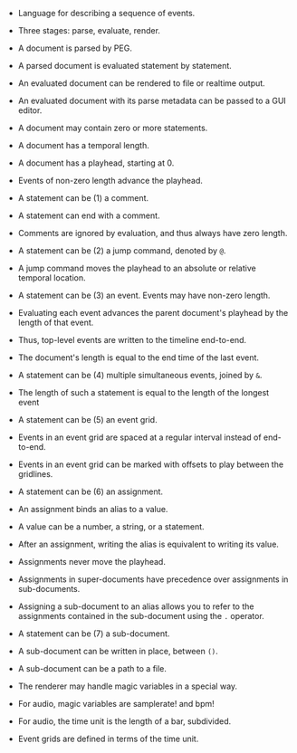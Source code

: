 * Language for describing a sequence of events.
* Three stages: parse, evaluate, render.
* A document is parsed by PEG.
* A parsed document is evaluated statement by statement.
* An evaluated document can be rendered to file or realtime output.
* An evaluated document with its parse metadata can be passed to a GUI editor.

* A document may contain zero or more statements.
* A document has a temporal length.
* A document has a playhead, starting at 0.
* Events of non-zero length advance the playhead.

* A statement can be (1) a comment.
* A statement can end with a comment.
* Comments are ignored by evaluation, and thus always have zero length.

* A statement can be (2) a jump command, denoted by `@`.
* A jump command moves the playhead to an absolute or relative temporal location.

* A statement can be (3) an event. Events may have non-zero length.
* Evaluating each event advances the parent document's playhead by the length of that event.
* Thus, top-level events are written to the timeline end-to-end.
* The document's length is equal to the end time of the last event.

* A statement can be (4) multiple simultaneous events, joined by `&`.
* The length of such a statement is equal to the length of the longest event

* A statement can be (5) an event grid.
* Events in an event grid are spaced at a regular interval instead of end-to-end.
* Events in an event grid can be marked with offsets to play between the gridlines.

* A statement can be (6) an assignment.
* An assignment binds an alias to a value.
* A value can be a number, a string, or a statement.
* After an assignment, writing the alias is equivalent to writing its value.
* Assignments never move the playhead.
* Assignments in super-documents have precedence over assignments in sub-documents.
* Assigning a sub-document to an alias allows you to refer to the assignments
  contained in the sub-document using the `.` operator.

* A statement can be (7) a sub-document.
* A sub-document can be written in place, between `()`.
* A sub-document can be a path to a file.

* The renderer may handle magic variables in a special way.
* For audio, magic variables are samplerate! and bpm!
* For audio, the time unit is the length of a bar, subdivided.
* Event grids are defined in terms of the time unit.
